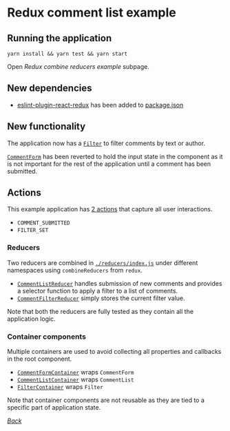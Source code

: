 # Redux comment list example

## Running the application

```
yarn install && yarn test && yarn start
```

Open _Redux combine reducers example_ subpage.

## New dependencies

* [eslint-plugin-react-redux](https://github.com/DianaSuvorova/eslint-plugin-react-redux)
  has been added to [package.json](../../package.json#L25)

## New functionality

The application now has a [`Filter`](./components/Filter.js) to filter comments
by text or author.

[`CommentForm`](./components/CommentForm.js) has been reverted to hold the
input state in the component as it is not important for the rest of the
application until a comment has been submitted.

## Actions

This example application has [2 actions](./actions/index.js) that capture all
user interactions.

* `COMMENT_SUBMITTED`
* `FILTER_SET`

### Reducers

Two reducers are combined in [`./reducers/index.js`](./reducers/index.js) under
different namespaces using `combineReducers` from `redux`.

* [`CommentListReducer`](./reducers/CommentListReducer.js) handles submission
  of new comments and provides a selector function to apply a filter to a list
  of comments.
* [`CommentFilterReducer`](./reducers/CommentFilterReducer.js) simply stores
  the current filter value.

Note that both the reducers are fully tested as they contain all the
application logic.

### Container components

Multiple containers are used to avoid collecting all properties and callbacks
in the root component. 

* [`CommentFormContainer`](./containers/CommentFormContainer.js) wraps `CommentForm`
* [`CommentListContainer`](./containers/CommentListContainer.js) wraps `CommentList`
* [`FilterContainer`](./containers/FilterContainer.js) wraps `Filter`

Note that container components are not reusable as they are tied to a specific
part of application state.

[_Back_](../../README.md)
